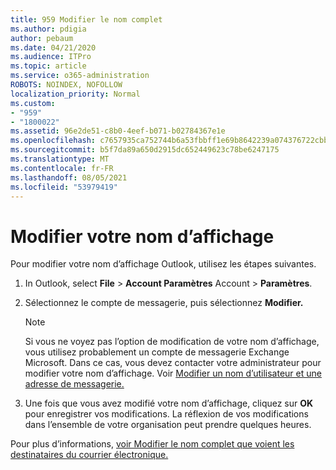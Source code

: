 ```yaml
---
title: 959 Modifier le nom complet
ms.author: pdigia
author: pebaum
ms.date: 04/21/2020
ms.audience: ITPro
ms.topic: article
ms.service: o365-administration
ROBOTS: NOINDEX, NOFOLLOW
localization_priority: Normal
ms.custom:
- "959"
- "1800022"
ms.assetid: 96e2de51-c8b0-4eef-b071-b02784367e1e
ms.openlocfilehash: c7657935ca752744b6a53fbbff1e69b8642239a074376722cbb0b1fa4036650c
ms.sourcegitcommit: b5f7da89a650d2915dc652449623c78be6247175
ms.translationtype: MT
ms.contentlocale: fr-FR
ms.lasthandoff: 08/05/2021
ms.locfileid: "53979419"
---
```

# <a name="change-your-display-name"></a>Modifier votre nom d’affichage
  
Pour modifier votre nom d’affichage Outlook, utilisez les étapes suivantes.
  
1. In Outlook, select **File** \> **Account Paramètres** Account \> **Paramètres**.

2. Sélectionnez le compte de messagerie, puis sélectionnez **Modifier.**

    > [!NOTE]
    > Si vous ne voyez pas l’option de modification de votre nom d’affichage, vous utilisez probablement un compte de messagerie Exchange Microsoft. Dans ce cas, vous devez contacter votre administrateur pour modifier votre nom d’affichage. Voir [Modifier un nom d’utilisateur et une adresse de messagerie.](https://docs.microsoft.com/microsoft-365/admin/add-users/change-a-user-name-and-email-address)
  
3. Une fois que vous avez modifié votre nom d’affichage, cliquez sur **OK** pour enregistrer vos modifications. La réflexion de vos modifications dans l’ensemble de votre organisation peut prendre quelques heures.

Pour plus d’informations, [voir Modifier le nom complet que voient les destinataires du courrier électronique.](https://support.office.com/article/2b53331a-ba2a-4803-88dc-ac9fe376c8a9.aspx)
  